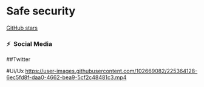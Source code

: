 # Safe security 
[GitHub stars](https://avatars.githubusercontent.com/u/102669082?s=40&v=4)

### ⚡&ensp;Social Media
##Twitter

#Ui/Ux 
https://user-images.githubusercontent.com/102669082/225364128-6ec5fd8f-daa0-4662-bea9-5cf2c48481c3.mp4

